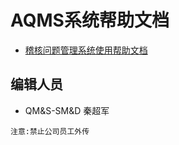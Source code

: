 # AQMS系统帮助文档  
- [稽核问题管理系统使用帮助文档]("https://alqin.gitbook.io/aqms-doc/")  

## 编辑人员

- QM&S-SM&D 秦超军

`注意:禁止公司员工外传`
